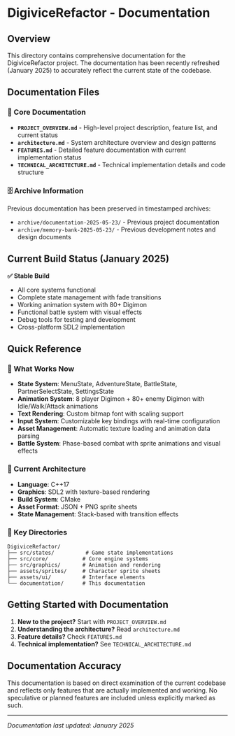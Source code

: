 # DigiviceRefactor - Documentation

## Overview

This directory contains comprehensive documentation for the DigiviceRefactor project. The documentation has been recently refreshed (January 2025) to accurately reflect the current state of the codebase.

## Documentation Files

### 📖 Core Documentation

- **`PROJECT_OVERVIEW.md`** - High-level project description, feature list, and current status
- **`architecture.md`** - System architecture overview and design patterns
- **`FEATURES.md`** - Detailed feature documentation with current implementation status
- **`TECHNICAL_ARCHITECTURE.md`** - Technical implementation details and code structure

### 🗄️ Archive Information

Previous documentation has been preserved in timestamped archives:
- `archive/documentation-2025-05-23/` - Previous project documentation
- `archive/memory-bank-2025-05-23/` - Previous development notes and design documents

## Current Build Status (January 2025)

**✅ Stable Build**
- All core systems functional
- Complete state management with fade transitions
- Working animation system with 80+ Digimon
- Functional battle system with visual effects
- Debug tools for testing and development
- Cross-platform SDL2 implementation

## Quick Reference

### 🎯 What Works Now
- **State System**: MenuState, AdventureState, BattleState, PartnerSelectState, SettingsState
- **Animation System**: 8 player Digimon + 80+ enemy Digimon with Idle/Walk/Attack animations
- **Text Rendering**: Custom bitmap font with scaling support
- **Input System**: Customizable key bindings with real-time configuration
- **Asset Management**: Automatic texture loading and animation data parsing
- **Battle System**: Phase-based combat with sprite animations and visual effects

### 🔧 Current Architecture
- **Language**: C++17
- **Graphics**: SDL2 with texture-based rendering
- **Build System**: CMake
- **Asset Format**: JSON + PNG sprite sheets
- **State Management**: Stack-based with transition effects

### 📁 Key Directories
```
DigiviceRefactor/
├── src/states/          # Game state implementations
├── src/core/           # Core engine systems
├── src/graphics/       # Animation and rendering
├── assets/sprites/     # Character sprite sheets
├── assets/ui/          # Interface elements
└── documentation/      # This documentation
```

## Getting Started with Documentation

1. **New to the project?** Start with `PROJECT_OVERVIEW.md`
2. **Understanding the architecture?** Read `architecture.md`
3. **Feature details?** Check `FEATURES.md`
4. **Technical implementation?** See `TECHNICAL_ARCHITECTURE.md`

## Documentation Accuracy

This documentation is based on direct examination of the current codebase and reflects only features that are actually implemented and working. No speculative or planned features are included unless explicitly marked as such.

---
*Documentation last updated: January 2025*